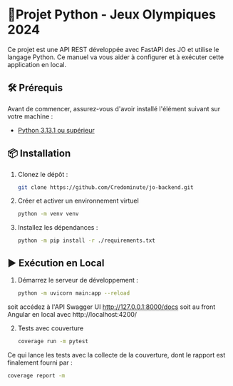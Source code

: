 # 🏅Projet Python - Jeux Olympiques 2024

Ce projet est une API REST développée avec FastAPI des JO et utilise le langage Python. 
Ce manuel va vous aider à configurer et à exécuter cette application en local.

## 🛠️ Prérequis

Avant de commencer, assurez-vous d'avoir installé l'élément suivant sur votre machine :

- [Python 3.13.1 ou supérieur](https://www.python.org/downloads/)

## 📦 Installation

1. Clonez le dépôt :
    ```bash
    git clone https://github.com/Credominute/jo-backend.git
    ```
2. Créer et activer un environnement virtuel
    ```bash
   python -m venv venv
   ```
   
3. Installez les dépendances :
    ```bash
    python -m pip install -r ./requirements.txt
    ```
    
## ▶️ Exécution en Local

1. Démarrez le serveur de développement :
   ```bash
   python -m uvicorn main:app --reload
   ```
soit accédez à l'API Swagger UI http://127.0.0.1:8000/docs
soit au front Angular en local avec http://localhost:4200/

2. Tests avec couverture
   ```bash
   coverage run -m pytest
   ```
Ce qui lance les tests avec la collecte de la couverture, dont le rapport est finalement fourni par : 
   ```bash
   coverage report -m
   ```

